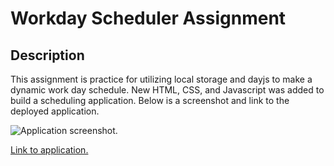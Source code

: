 # Workday Scheduler Assignment

## Description

This assignment is practice for utilizing local storage and dayjs to make a dynamic work day schedule. New HTML, CSS, and Javascript was added to build a scheduling application. Below is a screenshot and link to the deployed application.


 ![Application screenshot.](https://github.com/dmtweedy/workday-scheduler/assets/135908704/6405e8d5-7e8a-423d-9067-353e9e42217c)


 [Link to application.](https://dmtweedy.github.io/workday-scheduler/)
